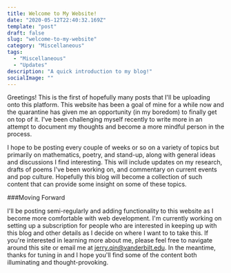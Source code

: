 ```yaml
---
title: Welcome to My Website!
date: "2020-05-12T22:40:32.169Z"
template: "post"
draft: false
slug: "welcome-to-my-website"
category: "Miscellaneous"
tags:
  - "Miscellaneous"
  - "Updates"
description: "A quick introduction to my blog!"
socialImage: ""
---
```


<!-- - [Moving Forward](#moving-forward) -->


Greetings! This is the first of hopefully many posts that I'll be uploading onto this platform. This website has been a goal of mine for a while now and the quarantine has given me an opportunity (in my boredom) to finally get on top of it. I've been challenging myself recently to write more in an attempt to document my thoughts and become a more mindful person in the process. 


I hope to be posting every couple of weeks or so on a variety of topics but primarily on mathematics, poetry, and stand-up, along with general ideas and discussions I find interesting. This will include updates on my research, drafts of poems I've been working on, and commentary on current events and pop culture. Hopefully this blog will become a collection of such content that can provide some insight on some of these topics.

###Moving Forward

I'll be posting semi-regularly and adding functionality to this website as I become more comfortable with web development. I'm currently working on setting up a subscription for people who are interested in keeping up with this blog and other details as I decide on where I want to to take this. If you're interested in learning more about me, please feel free to navigate around this site or email me at <a href="mailto: jerry.qin@vanderbilt.edu">jerry.qin@vanderbilt.edu</a>. In the meantime, thanks for tuning in and I hope you'll find some of the content both illuminating and thought-provoking. 
